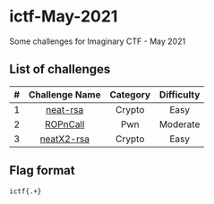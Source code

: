 # ictf-May-2021

Some challenges for Imaginary CTF - May 2021


## List of challenges

| # | Challenge Name | Category | Difficulty |
|:-:|:--------------:|:--------:|:----------:|
| 1 | [neat-rsa](../main/neat-rsa/README.md) | Crypto | Easy |
| 2 | [ROPnCall](../main/ROPnCall/README.md) | Pwn | Moderate |
| 3 | [neatX2-rsa](../main/neatX2-rsa/README.md) | Crypto | Easy |

## Flag format

`ictf{.+}`
